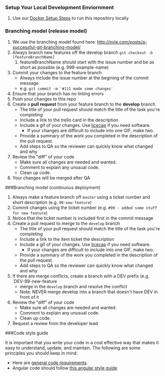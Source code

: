 ### Setup Your Local Development Enviornment

1. Use our [Docker Setup Steps](../docker/README.md) to run this repository locally

### Branching model (release model)

1. We use the branching model found here: http://nvie.com/posts/a-successful-git-branching-model/
1. Always branch new features off the develop branch `git checkout -b [featureBranchName]`
    1. featureBranchName should start with the issue number and be as short as possible (e.g. 999-example-name)
1. Commit your changes to the feature branch
    - Always include the issue number at the begining of the commit message
    - e.g. `git commit -m '#111 made some changes'`
1. Ensure that your branch has no linting errors
1. Push your changes to this repo
1. Create a **pull request** from your feature branch to the **develop** branch
    - The title of your pull request should match the title of the task you're completing
    - Include a link to the trello card in the description
    - Include a gif of your changes. Use [licecap](http://www.cockos.com/licecap/) if you need software.
        - If your changes are difficult to include into one GIF, make two.
    - Provide a summary of the work you completed in the description of the pull request.
    - Add steps to QA so the reviewer can quickly know what changed and why
1. Review the "diff" of your code
    - Make sure all changes are needed and wanted.
    - Comment to explain any unusual code.
    - Clean up code.
1. Your changes will be merged after QA

###Branching model (continuous deployment)

1. Always make a feature branch off `master` using a ticket number and short description (e.g. `99-new-feature`)
1. Commit changes using the ticket number (e.g. `#99 - added some stuff for new feature`)
  1. Notice that the ticket number is included first in the commit message
1. Create a pull request to merge to the `develop` branch
    - The title of your pull request should match the title of the task you're completing
    - Include a link to the item ticket the description
    - Include a gif of your changes. Use [licecap](http://www.cockos.com/licecap/) if you need software.
        - If your changes are difficult to include into one GIF, make two.
    - Provide a summary of the work you completed in the description of the pull request.
    - Add steps to QA so the reviewer can quickly know what changed and why
1. If there are merge conflicts, create a branch with a DEV prefix (e.g. `DEV-99-new-feature
    - merge in the `develop` branch and resolve the conflict
    - Note: NEVER merge develop into a branch that doesn't have DEV in front of it
1. Review the "diff" of your code
    - Make sure all changes are needed and wanted.
    - Comment to explain any unusual code.
    - Clean up code.
1. Request a review from the developer lead

###Code style guide

It is important that you write your code in a cost effective way that makes it easy to understand, update, and maintain. The following are some principles you should keep in mind:

- Here are [general code requirements](https://github.com/bbuie/code_snipits/wiki/Common-Code-Requirements).
- Angular code should follow [this angular style guide](https://github.com/johnpapa/angular-styleguide)